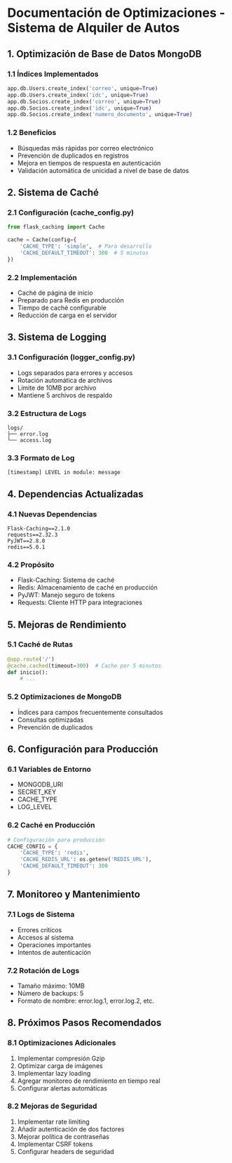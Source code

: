 # Documentación de Optimizaciones - Sistema de Alquiler de Autos

## 1. Optimización de Base de Datos MongoDB

### 1.1 Índices Implementados
```python
app.db.Users.create_index('correo', unique=True)
app.db.Users.create_index('idc', unique=True)
app.db.Socios.create_index('correo', unique=True)
app.db.Socios.create_index('idc', unique=True)
app.db.Socios.create_index('numero_documento', unique=True)
```

### 1.2 Beneficios
- Búsquedas más rápidas por correo electrónico
- Prevención de duplicados en registros
- Mejora en tiempos de respuesta en autenticación
- Validación automática de unicidad a nivel de base de datos

## 2. Sistema de Caché

### 2.1 Configuración (cache_config.py)
```python
from flask_caching import Cache

cache = Cache(config={
    'CACHE_TYPE': 'simple',  # Para desarrollo
    'CACHE_DEFAULT_TIMEOUT': 300  # 5 minutos
})
```

### 2.2 Implementación
- Caché de página de inicio
- Preparado para Redis en producción
- Tiempo de caché configurable
- Reducción de carga en el servidor

## 3. Sistema de Logging

### 3.1 Configuración (logger_config.py)
- Logs separados para errores y accesos
- Rotación automática de archivos
- Límite de 10MB por archivo
- Mantiene 5 archivos de respaldo

### 3.2 Estructura de Logs
```
logs/
├── error.log
└── access.log
```

### 3.3 Formato de Log
```
[timestamp] LEVEL in module: message
```

## 4. Dependencias Actualizadas

### 4.1 Nuevas Dependencias
```
Flask-Caching==2.1.0
requests==2.32.3
PyJWT==2.8.0
redis==5.0.1
```

### 4.2 Propósito
- Flask-Caching: Sistema de caché
- Redis: Almacenamiento de caché en producción
- PyJWT: Manejo seguro de tokens
- Requests: Cliente HTTP para integraciones

## 5. Mejoras de Rendimiento

### 5.1 Caché de Rutas
```python
@app.route('/')
@cache.cached(timeout=300)  # Cache por 5 minutos
def inicio():
    # ...
```

### 5.2 Optimizaciones de MongoDB
- Índices para campos frecuentemente consultados
- Consultas optimizadas
- Prevención de duplicados

## 6. Configuración para Producción

### 6.1 Variables de Entorno
- MONGODB_URI
- SECRET_KEY
- CACHE_TYPE
- LOG_LEVEL

### 6.2 Caché en Producción
```python
# Configuración para producción
CACHE_CONFIG = {
    'CACHE_TYPE': 'redis',
    'CACHE_REDIS_URL': os.getenv('REDIS_URL'),
    'CACHE_DEFAULT_TIMEOUT': 300
}
```

## 7. Monitoreo y Mantenimiento

### 7.1 Logs de Sistema
- Errores críticos
- Accesos al sistema
- Operaciones importantes
- Intentos de autenticación

### 7.2 Rotación de Logs
- Tamaño máximo: 10MB
- Número de backups: 5
- Formato de nombre: error.log.1, error.log.2, etc.

## 8. Próximos Pasos Recomendados

### 8.1 Optimizaciones Adicionales
1. Implementar compresión Gzip
2. Optimizar carga de imágenes
3. Implementar lazy loading
4. Agregar monitoreo de rendimiento en tiempo real
5. Configurar alertas automáticas

### 8.2 Mejoras de Seguridad
1. Implementar rate limiting
2. Añadir autenticación de dos factores
3. Mejorar política de contraseñas
4. Implementar CSRF tokens
5. Configurar headers de seguridad
